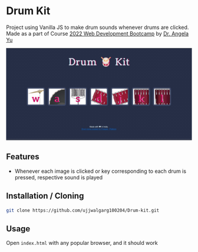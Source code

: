 # Drum Kit

Project using Vanilla JS to make drum sounds whenever drums are clicked.
Made as a part of
Course [2022 Web Development Bootcamp](https://www.udemy.com/course/the-complete-web-development-bootcamp/)
by [Dr. Angela Yu](https://www.linkedin.com/in/angela-yu1/)

![main_view](readme_assets/demo.gif)

## Features

- Whenever each image is clicked or key corresponding to each drum is pressed, respective sound is played

## Installation / Cloning

```bash
git clone https://github.com/ujjwalgarg100204/Drum-kit.git 
```

## Usage

Open ```index.html``` with any popular browser, and it should work

